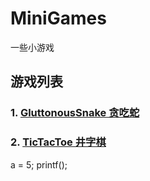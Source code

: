 # MiniGames
一些小游戏

## 游戏列表
### 1. [GluttonousSnake 贪吃蛇](https://github.com/nokbita/MiniGames/tree/GluttonousSnake/GluttonousSnake)
### 2. [TicTacToe 井字棋](https://github.com/nokbita/MiniGames/tree/TicTacToe/TicTacToe)





  a = 5;
  printf();

